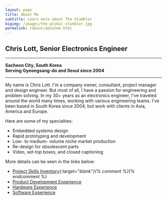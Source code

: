 ```yaml
---
layout: page
title: About Me
subtitle: Learn more about The Stumbler
bigimg: /images/the-global-stumbler.jpg
permalink: /about/aboutme.html
---
```


## Chris Lott, Senior Electronics Engineer
* * *
__Sacheon City, South Korea__  
__Serving Gyeongsang-do and Seoul since 2004__
* * *

My name is Chris Lott.  I'm a company owner, consultant, project manager and design engineer.  But most of all, I have a passion for engineering and problem solving.  In my 30+ years as an electronics engineer, I've traveled around the world many times, working with various engineering teams.  I've been based in South Korea since 2004, but work with clients in Asia, America and Europe.  

Here are some of my specialties:

- Embedded systems design
- Rapid prototyping and development
- Low- to medium- volume niche market production
- Re-design for obsolescent parts
- Video, set-top boxes, and closed captioning

More details can be seen in the links below:

* [Project Skills Inventory](/about/projs-skills.html){:target="_blank"}{% comment %}_{% endcomment %}
* [Product Development Experience](/about/skills-prod.html)
* [Hardware Experience](/about/skills-hw.html)
* [Software Experience](/about/skills-sw.html)

